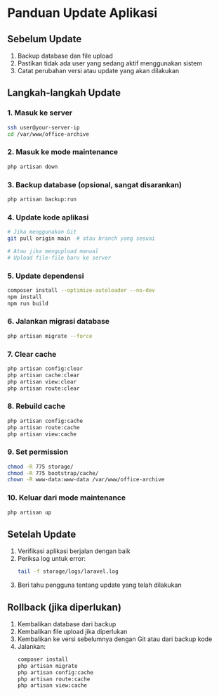 # Panduan Update Aplikasi

## Sebelum Update
1. Backup database dan file upload
2. Pastikan tidak ada user yang sedang aktif menggunakan sistem
3. Catat perubahan versi atau update yang akan dilakukan

## Langkah-langkah Update

### 1. Masuk ke server
```bash
ssh user@your-server-ip
cd /var/www/office-archive
```

### 2. Masuk ke mode maintenance
```bash
php artisan down
```

### 3. Backup database (opsional, sangat disarankan)
```bash
php artisan backup:run
```

### 4. Update kode aplikasi
```bash
# Jika menggunakan Git
git pull origin main  # atau branch yang sesuai

# Atau jika mengupload manual
# Upload file-file baru ke server
```

### 5. Update dependensi
```bash
composer install --optimize-autoloader --no-dev
npm install
npm run build
```

### 6. Jalankan migrasi database
```bash
php artisan migrate --force
```

### 7. Clear cache
```bash
php artisan config:clear
php artisan cache:clear
php artisan view:clear
php artisan route:clear
```

### 8. Rebuild cache
```bash
php artisan config:cache
php artisan route:cache
php artisan view:cache
```

### 9. Set permission
```bash
chmod -R 775 storage/
chmod -R 775 bootstrap/cache/
chown -R www-data:www-data /var/www/office-archive
```

### 10. Keluar dari mode maintenance
```bash
php artisan up
```

## Setelah Update
1. Verifikasi aplikasi berjalan dengan baik
2. Periksa log untuk error:
   ```bash
   tail -f storage/logs/laravel.log
   ```
3. Beri tahu pengguna tentang update yang telah dilakukan

## Rollback (jika diperlukan)
1. Kembalikan database dari backup
2. Kembalikan file upload jika diperlukan
3. Kembalikan ke versi sebelumnya dengan Git atau dari backup kode
4. Jalankan:
   ```bash
   composer install
   php artisan migrate
   php artisan config:cache
   php artisan route:cache
   php artisan view:cache
   ```
